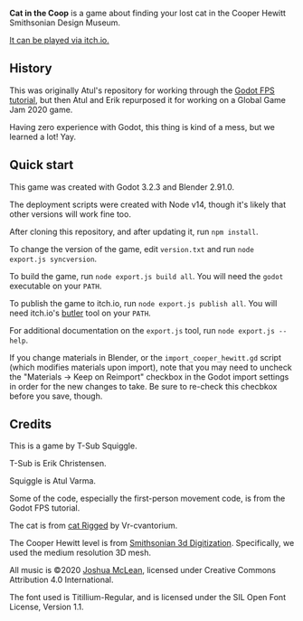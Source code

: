 **Cat in the Coop** is a game about finding your lost cat in the Cooper Hewitt Smithsonian Design Museum.

[It can be played via itch.io.](https://toolness.itch.io/cat-in-the-coop)

## History

This was originally Atul's repository for working through the [Godot FPS tutorial](https://docs.godotengine.org/en/stable/tutorials/3d/fps_tutorial/index.html), but then Atul and Erik repurposed it for working on a Global Game Jam 2020 game.

Having zero experience with Godot, this thing is kind of a mess, but we learned a lot!  Yay.

## Quick start

This game was created with Godot 3.2.3 and Blender 2.91.0.

The deployment scripts were created with Node v14, though it's likely that other versions will work fine too.

After cloning this repository, and after updating it, run `npm install`.

To change the version of the game, edit `version.txt` and run `node export.js syncversion`.

To build the game, run `node export.js build all`.  You will need the `godot` executable on your `PATH`.

To publish the game to itch.io, run `node export.js publish all`.  You will need itch.io's [butler][] tool on your `PATH`.

For additional documentation on the `export.js` tool, run `node export.js --help`.

If you change materials in Blender, or the `import_cooper_hewitt.gd` script (which modifies materials upon import), note that you may need to uncheck the "Materials -> Keep on Reimport" checkbox in the Godot import settings in order for the new changes to take. Be sure to re-check this checbkox before you save, though.

[butler]: https://itch.io/docs/butler/

## Credits

This is a game by T-Sub Squiggle.

T-Sub is Erik Christensen.

Squiggle is Atul Varma.

Some of the code, especially the first-person movement code, is from the Godot FPS tutorial.

The cat is from [cat Rigged](https://sketchfab.com/3d-models/cat-rigged-eccebebd5a60484eaa49036f8a4b6ed7) by 
Vr-cvantorium.

The Cooper Hewitt level is from [Smithsonian 3d Digitization](https://3d.si.edu/explore/museum/cooper-hewitt?edan_local=&edan_q=Carnegie%2BMansion&). Specifically, we used the medium resolution 3D mesh.

All music is ©2020 [Joshua McLean](https://joshua-mclean.itch.io), licensed under Creative Commons Attribution 4.0 International.

The font used is Titillium-Regular, and is licensed under the SIL Open Font License, Version 1.1.